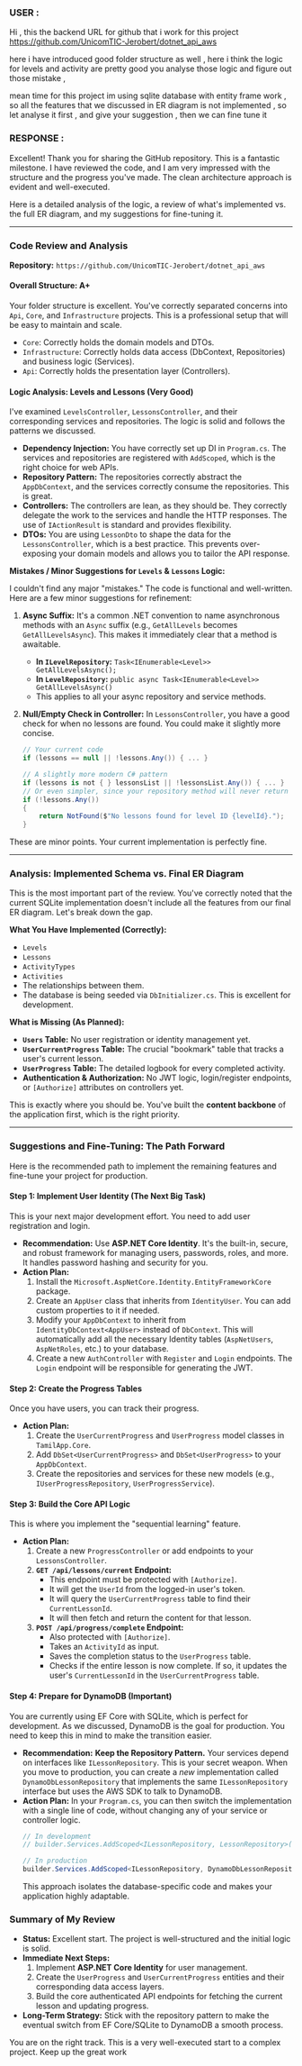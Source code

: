 ### USER :
Hi , this the backend URL for github that i work for this project 
https://github.com/UnicomTIC-Jerobert/dotnet_api_aws

here i have introduced good folder structure as well , here i think the logic for levels and activity are pretty good you analyse those logic and figure out those mistake ,

mean time for this project im using sqlite database with entity frame work , so all the features that we discussed in ER diagram is not implemented , so let analyse it first , and give your suggestion , then we can fine tune it

### RESPONSE :
Excellent! Thank you for sharing the GitHub repository. This is a fantastic milestone. I have reviewed the code, and I am very impressed with the structure and the progress you've made. The clean architecture approach is evident and well-executed.

Here is a detailed analysis of the logic, a review of what's implemented vs. the full ER diagram, and my suggestions for fine-tuning it.

---

### **Code Review and Analysis**

**Repository:** `https://github.com/UnicomTIC-Jerobert/dotnet_api_aws`

#### **Overall Structure: A+**
Your folder structure is excellent. You've correctly separated concerns into `Api`, `Core`, and `Infrastructure` projects. This is a professional setup that will be easy to maintain and scale.

*   `Core`: Correctly holds the domain models and DTOs.
*   `Infrastructure`: Correctly holds data access (DbContext, Repositories) and business logic (Services).
*   `Api`: Correctly holds the presentation layer (Controllers).

#### **Logic Analysis: Levels and Lessons (Very Good)**

I've examined `LevelsController`, `LessonsController`, and their corresponding services and repositories. The logic is solid and follows the patterns we discussed.

*   **Dependency Injection:** You have correctly set up DI in `Program.cs`. The services and repositories are registered with `AddScoped`, which is the right choice for web APIs.
*   **Repository Pattern:** The repositories correctly abstract the `AppDbContext`, and the services correctly consume the repositories. This is great.
*   **Controllers:** The controllers are lean, as they should be. They correctly delegate the work to the services and handle the HTTP responses. The use of `IActionResult` is standard and provides flexibility.
*   **DTOs:** You are using `LessonDto` to shape the data for the `LessonsController`, which is a best practice. This prevents over-exposing your domain models and allows you to tailor the API response.

**Mistakes / Minor Suggestions for `Levels` & `Lessons` Logic:**

I couldn't find any major "mistakes." The code is functional and well-written. Here are a few minor suggestions for refinement:

1.  **Async Suffix:** It's a common .NET convention to name asynchronous methods with an `Async` suffix (e.g., `GetAllLevels` becomes `GetAllLevelsAsync`). This makes it immediately clear that a method is awaitable.
    *   **In `ILevelRepository`:** `Task<IEnumerable<Level>> GetAllLevelsAsync();`
    *   **In `LevelRepository`:** `public async Task<IEnumerable<Level>> GetAllLevelsAsync()`
    *   This applies to all your async repository and service methods.

2.  **Null/Empty Check in Controller:** In `LessonsController`, you have a good check for when no lessons are found. You could make it slightly more concise.
    ```csharp
    // Your current code
    if (lessons == null || !lessons.Any()) { ... }

    // A slightly more modern C# pattern
    if (lessons is not { } lessonsList || !lessonsList.Any()) { ... }
    // Or even simpler, since your repository method will never return null, only an empty list:
    if (!lessons.Any())
    {
        return NotFound($"No lessons found for level ID {levelId}.");
    }
    ```

These are minor points. Your current implementation is perfectly fine.

---

### **Analysis: Implemented Schema vs. Final ER Diagram**

This is the most important part of the review. You've correctly noted that the current SQLite implementation doesn't include all the features from our final ER diagram. Let's break down the gap.

**What You Have Implemented (Correctly):**
*   `Levels`
*   `Lessons`
*   `ActivityTypes`
*   `Activities`
*   The relationships between them.
*   The database is being seeded via `DbInitializer.cs`. This is excellent for development.

**What is Missing (As Planned):**
*   **`Users` Table:** No user registration or identity management yet.
*   **`UserCurrentProgress` Table:** The crucial "bookmark" table that tracks a user's current lesson.
*   **`UserProgress` Table:** The detailed logbook for every completed activity.
*   **Authentication & Authorization:** No JWT logic, login/register endpoints, or `[Authorize]` attributes on controllers yet.

This is exactly where you should be. You've built the **content backbone** of the application first, which is the right priority.

---

### **Suggestions and Fine-Tuning: The Path Forward**

Here is the recommended path to implement the remaining features and fine-tune your project for production.

#### **Step 1: Implement User Identity (The Next Big Task)**

This is your next major development effort. You need to add user registration and login.
*   **Recommendation:** Use **ASP.NET Core Identity**. It's the built-in, secure, and robust framework for managing users, passwords, roles, and more. It handles password hashing and security for you.
*   **Action Plan:**
    1.  Install the `Microsoft.AspNetCore.Identity.EntityFrameworkCore` package.
    2.  Create an `AppUser` class that inherits from `IdentityUser`. You can add custom properties to it if needed.
    3.  Modify your `AppDbContext` to inherit from `IdentityDbContext<AppUser>` instead of `DbContext`. This will automatically add all the necessary Identity tables (`AspNetUsers`, `AspNetRoles`, etc.) to your database.
    4.  Create a new `AuthController` with `Register` and `Login` endpoints. The `Login` endpoint will be responsible for generating the JWT.

#### **Step 2: Create the Progress Tables**

Once you have users, you can track their progress.
*   **Action Plan:**
    1.  Create the `UserCurrentProgress` and `UserProgress` model classes in `TamilApp.Core`.
    2.  Add `DbSet<UserCurrentProgress>` and `DbSet<UserProgress>` to your `AppDbContext`.
    3.  Create the repositories and services for these new models (e.g., `IUserProgressRepository`, `UserProgressService`).

#### **Step 3: Build the Core API Logic**

This is where you implement the "sequential learning" feature.
*   **Action Plan:**
    1.  Create a new `ProgressController` or add endpoints to your `LessonsController`.
    2.  **`GET /api/lessons/current` Endpoint:**
        *   This endpoint must be protected with `[Authorize]`.
        *   It will get the `UserId` from the logged-in user's token.
        *   It will query the `UserCurrentProgress` table to find their `CurrentLessonId`.
        *   It will then fetch and return the content for that lesson.
    3.  **`POST /api/progress/complete` Endpoint:**
        *   Also protected with `[Authorize]`.
        *   Takes an `ActivityId` as input.
        *   Saves the completion status to the `UserProgress` table.
        *   Checks if the entire lesson is now complete. If so, it updates the user's `CurrentLessonId` in the `UserCurrentProgress` table.

#### **Step 4: Prepare for DynamoDB (Important)**

You are currently using EF Core with SQLite, which is perfect for development. As we discussed, DynamoDB is the goal for production. You need to keep this in mind to make the transition easier.
*   **Recommendation:** **Keep the Repository Pattern.** Your services depend on interfaces like `ILessonRepository`. This is your secret weapon. When you move to production, you can create a *new* implementation called `DynamoDbLessonRepository` that implements the same `ILessonRepository` interface but uses the AWS SDK to talk to DynamoDB.
*   **Action Plan:** In your `Program.cs`, you can then switch the implementation with a single line of code, without changing any of your service or controller logic.
    ```csharp
    // In development
    // builder.Services.AddScoped<ILessonRepository, LessonRepository>();
    
    // In production
    builder.Services.AddScoped<ILessonRepository, DynamoDbLessonRepository>();
    ```
    This approach isolates the database-specific code and makes your application highly adaptable.

### **Summary of My Review**

*   **Status:** Excellent start. The project is well-structured and the initial logic is solid.
*   **Immediate Next Steps:**
    1.  Implement **ASP.NET Core Identity** for user management.
    2.  Create the `UserProgress` and `UserCurrentProgress` entities and their corresponding data access layers.
    3.  Build the core authenticated API endpoints for fetching the current lesson and updating progress.
*   **Long-Term Strategy:** Stick with the repository pattern to make the eventual switch from EF Core/SQLite to DynamoDB a smooth process.

You are on the right track. This is a very well-executed start to a complex project. Keep up the great work

